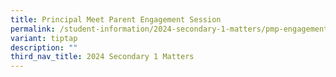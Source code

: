 ```yaml
---
title: Principal Meet Parent Engagement Session
permalink: /student-information/2024-secondary-1-matters/pmp-engagement/
variant: tiptap
description: ""
third_nav_title: 2024 Secondary 1 Matters
---
```

